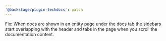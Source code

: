 ```yaml
---
'@backstage/plugin-techdocs': patch
---
```


Fix: When docs are shown in an entity page under the docs tab the sidebars start overlapping with the header and tabs in the page when you scroll the documentation content.
